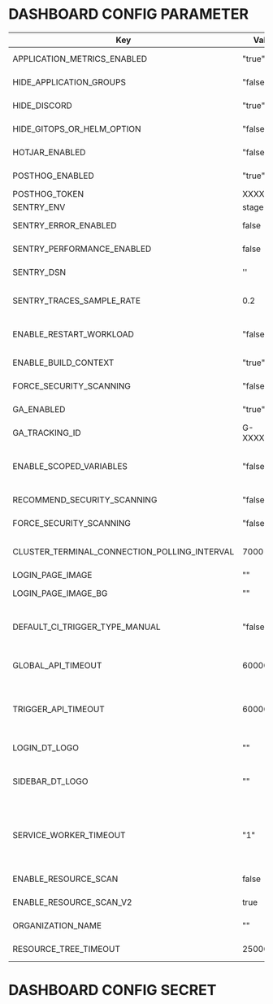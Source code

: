 # DASHBOARD CONFIG PARAMETER

| Key                               | Value     | Description                                     |
|-----------------------------------|-----------|-------------------------------------------------|
| APPLICATION_METRICS_ENABLED        | "true"    | Show application metrics button                |
| HIDE_APPLICATION_GROUPS            | "false"   | Hide application group from Devtron UI         |
| HIDE_DISCORD                       | "true"    | Hide Discord button from UI                    |
| HIDE_GITOPS_OR_HELM_OPTION         | "false"   | Enable GitOps and Helm option                 |
| HOTJAR_ENABLED                     | "false"   | Hotjar integration status                      |
| POSTHOG_ENABLED                    | "true"    | PostHog integration status                     |
| POSTHOG_TOKEN                      | XXXXXXXX  | PostHog API token                        |
| SENTRY_ENV                         | stage     | Sentry environment                              |
| SENTRY_ERROR_ENABLED               | false     |  To send uncaught errors to sentry             |
| SENTRY_PERFORMANCE_ENABLED         | false     |  To send persormance sentry      |
| SENTRY_DSN                         | ''        | SENTRY Data Source Name |
| SENTRY_TRACES_SAMPLE_RATE          | 0.2       | Rate at which data send to sentry.(min=0 max=1)|
| ENABLE_RESTART_WORKLOAD            | "false"    | Show restart pods option in app details page   |
| ENABLE_BUILD_CONTEXT               | "true"    | Enable build context in Devtron UI             |
| FORCE_SECURITY_SCANNING            | "false"   | Force security scanning                         |
| GA_ENABLED                         | "true"    | Enable Google Analytics (GA)                   |
| GA_TRACKING_ID                     | G-XXXXXXXX | Google Analytics tracking ID                 |
| ENABLE_SCOPED_VARIABLES            | "false" | For enabling scoped variable from UI, also need to enable it in backend.          |
| RECOMMEND_SECURITY_SCANNING        | "false"    | Recommend security scanning                  |
| FORCE_SECURITY_SCANNING            | "false"    |  Force Security Scanning                |
| CLUSTER_TERMINAL_CONNECTION_POLLING_INTERVAL     | 7000    |  Interval for checking connection with cluster terminal.     |
| LOGIN_PAGE_IMAGE                   | ""         | Login page image url                          |
| LOGIN_PAGE_IMAGE_BG                | ""         | Login page image background color code        |
| DEFAULT_CI_TRIGGER_TYPE_MANUAL     | "false"    | Change default trigger behaviour of newly created ci-pipeline to manual |
| GLOBAL_API_TIMEOUT                  |  60000  | Default timeout for all API requests in DASHBOARD  |
| TRIGGER_API_TIMEOUT                 |  60000  | Default timeout for all API requests for Trigger calls (Deploy artifacts, charts) in DASHBOARD  |
| LOGIN_DT_LOGO                      | ""         | Devtron logo for login page     |
| SIDEBAR_DT_LOGO                    | ""         | Devtron logo for sidebar (would work if ORGANIZATION_NAME is not given)       |
| SERVICE_WORKER_TIMEOUT                    | "1"         | Timeout value (in minutes) to fetch update for dashboard, change it cautiously as might hamper your update cycle       |
| ENABLE_RESOURCE_SCAN                    | false         | Enable image scan for resources        |
| ENABLE_RESOURCE_SCAN_V2            | true      | Enable image scan for resources (v2)          |
| ORGANIZATION_NAME                      | ""         | Name of the organization     |
| RESOURCE_TREE_TIMEOUT                      | 25000         | timeout for app details resource tree     |
# DASHBOARD CONFIG SECRET
